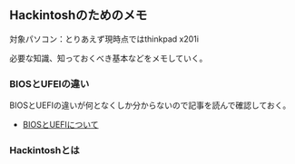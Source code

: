 ## Hackintoshのためのメモ

対象パソコン：とりあえず現時点ではthinkpad x201i

必要な知識、知っておくべき基本などをメモしていく。

### BIOSとUFEIの違い

BIOSとUEFIの違いが何となくしか分からないので記事を読んで確認しておく。  
- [BIOSとUEFIについて](https://jp.easeus.com/partition-manager/uefi-bios-differences.html#Uefi%E3%81%A8bios%E3%81%A8%E3%81%AE%E9%81%95%E3%81%84%E3%81%AF%EF%BC%9F)

### Hackintoshとは


